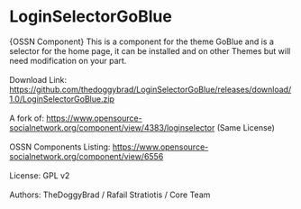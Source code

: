 # LoginSelectorGoBlue
{OSSN Component}  This is a component for the theme GoBlue and is a selector for the home page, it can be installed and on other Themes but will need modification on your part.
<br>
<br>
Download Link: https://github.com/thedoggybrad/LoginSelectorGoBlue/releases/download/1.0/LoginSelectorGoBlue.zip
<br>
<br>
A fork of: https://www.opensource-socialnetwork.org/component/view/4383/loginselector (Same License)
<br>
<br>
OSSN Components Listing: https://www.opensource-socialnetwork.org/component/view/6556
<br>
<br>
License: 	GPL v2
<br>
<br>
Authors: TheDoggyBrad / Rafail Stratiotis / Core Team
